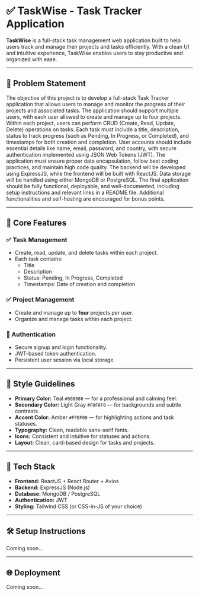 # ✅ TaskWise - Task Tracker Application

**TaskWise** is a full-stack task management web application built to help users track and manage their projects and tasks efficiently. With a clean UI and intuitive experience, TaskWise enables users to stay productive and organized with ease.

---

## 📝 Problem Statement

The objective of this project is to develop a full-stack Task Tracker application that allows users to manage and monitor the progress of their projects and associated tasks. The application should support multiple users, with each user allowed to create and manage up to four projects. Within each project, users can perform CRUD (Create, Read, Update, Delete) operations on tasks. Each task must include a title, description, status to track progress (such as Pending, In Progress, or Completed), and timestamps for both creation and completion. User accounts should include essential details like name, email, password, and country, with secure authentication implemented using JSON Web Tokens (JWT). The application must ensure proper data encapsulation, follow best coding practices, and maintain high code quality. The backend will be developed using ExpressJS, while the frontend will be built with ReactJS. Data storage will be handled using either MongoDB or PostgreSQL. The final application should be fully functional, deployable, and well-documented, including setup instructions and relevant links in a README file. Additional functionalities and self-hosting are encouraged for bonus points.

---

## 🚀 Core Features

### ✅ Task Management
- Create, read, update, and delete tasks within each project.
- Each task contains:
  - Title
  - Description
  - Status: Pending, In Progress, Completed
  - Timestamps: Date of creation and completion

### ✅ Project Management
- Create and manage up to **four** projects per user.
- Organize and manage tasks within each project.

### 🔐 Authentication
- Secure signup and login functionality.
- JWT-based token authentication.
- Persistent user session via local storage.

---

## 🎨 Style Guidelines

- **Primary Color:** Teal `#008080` — for a professional and calming feel.
- **Secondary Color:** Light Gray `#F0F0F0` — for backgrounds and subtle contrasts.
- **Accent Color:** Amber `#FFBF00` — for highlighting actions and task statuses.
- **Typography:** Clean, readable sans-serif fonts.
- **Icons:** Consistent and intuitive for statuses and actions.
- **Layout:** Clean, card-based design for tasks and projects.

---

## 🧱 Tech Stack

- **Frontend:** ReactJS + React Router + Axios
- **Backend:** ExpressJS (Node.js)
- **Database:** MongoDB / PostgreSQL
- **Authentication:** JWT
- **Styling:** Tailwind CSS (or CSS-in-JS of your choice)

---

## 🛠 Setup Instructions

Coming soon...

---

## 🌐 Deployment

Coming soon...

